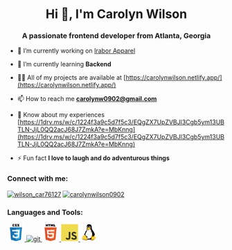 

<!---
CarolynW0902/CarolynW0902 is a ✨ special ✨ repository because its `README.md` (this file) appears on your GitHub profile.
You can click the Preview link to take a look at your changes.
--->
<h1 align="center">Hi 👋, I'm Carolyn Wilson</h1>
<h3 align="center">A passionate frontend developer from Atlanta, Georgia</h3>

- 🔭 I’m currently working on [Irabor Apparel](https://iraborapparel.netlify.app/)

- 🌱 I’m currently learning **Backend**

- 👨‍💻 All of my projects are available at [https://carolynwilson.netlify.app/](https://carolynwilson.netlify.app/)

- 📫 How to reach me **carolynw0902@gmail.com**

- 📄 Know about my experiences [https://1drv.ms/w/c/1224f3a9c5d7f5c3/EQgZX7UpZVBJl3Cgb5ym13UBTLN-JjL0QQ2acJ68J7ZmkA?e=MbKnng](https://1drv.ms/w/c/1224f3a9c5d7f5c3/EQgZX7UpZVBJl3Cgb5ym13UBTLN-JjL0QQ2acJ68J7ZmkA?e=MbKnng)

- ⚡ Fun fact **I love to laugh and do adventurous things**

<h3 align="left">Connect with me:</h3>
<p align="left">
<a href="https://twitter.com/wilson_car76127" target="blank"><img align="center" src="https://raw.githubusercontent.com/rahuldkjain/github-profile-readme-generator/master/src/images/icons/Social/twitter.svg" alt="wilson_car76127" height="30" width="40" /></a>
<a href="https://linkedin.com/in/carolynwilson0902" target="blank"><img align="center" src="https://raw.githubusercontent.com/rahuldkjain/github-profile-readme-generator/master/src/images/icons/Social/linked-in-alt.svg" alt="carolynwilson0902" height="30" width="40" /></a>
</p>

<h3 align="left">Languages and Tools:</h3>
<p align="left"> <a href="https://www.w3schools.com/css/" target="_blank" rel="noreferrer"> <img src="https://raw.githubusercontent.com/devicons/devicon/master/icons/css3/css3-original-wordmark.svg" alt="css3" width="40" height="40"/> </a> <a href="https://git-scm.com/" target="_blank" rel="noreferrer"> <img src="https://www.vectorlogo.zone/logos/git-scm/git-scm-icon.svg" alt="git" width="40" height="40"/> </a> <a href="https://www.w3.org/html/" target="_blank" rel="noreferrer"> <img src="https://raw.githubusercontent.com/devicons/devicon/master/icons/html5/html5-original-wordmark.svg" alt="html5" width="40" height="40"/> </a> <a href="https://developer.mozilla.org/en-US/docs/Web/JavaScript" target="_blank" rel="noreferrer"> <img src="https://raw.githubusercontent.com/devicons/devicon/master/icons/javascript/javascript-original.svg" alt="javascript" width="40" height="40"/> </a> <a href="https://www.linux.org/" target="_blank" rel="noreferrer"> <img src="https://raw.githubusercontent.com/devicons/devicon/master/icons/linux/linux-original.svg" alt="linux" width="40" height="40"/> </a> </p>

